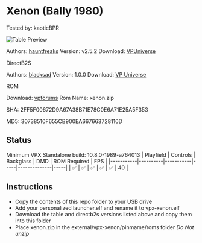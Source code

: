 # Xenon (Bally 1980)
Tested by: kaoticBPR

![Table Preview](https://vpuniverse.com/screenshots/monthly_2024_01/DT.png.6f31af32bd75dc18c3da62d6be7ab197.png)

Authors: [hauntfreaks](https://vpuniverse.com/profile/5216-hauntfreaks/)
Version: v2.5.2
Download: [VPUniverse](https://vpuniverse.com/files/file/6313-xenon-bally-1980/)

DirectB2S

Authors: [blacksad](https://vpuniverse.com/profile/9127-blacksad/)
Version: 1.0.0
Download: [VP Universe](https://vpuniverse.com/files/file/4929-xenon-bally-1980-directb2s-2048px/)

ROM

Download: [vpforums](https://www.vpforums.org/index.php?app=downloads&showfile=671)
Rom Name: xenon.zip

SHA: 2FF5F00672D9A67A38B71E78C0E6A71E25A5F353

MD5: 30738510F655CB900EA667663728110D

## Status 

Minimum VPX Standalone build: 10.8.0-1989-a764013
| Playfield | Controls | Backglass | DMD | ROM Required | FPS | 
|-----------|----------|-----------|-----|--------------|-----|
| :white_check_mark: | :white_check_mark: | :white_check_mark: | :white_check_mark: | :white_check_mark: | 40 |

## Instructions

- Copy the contents of this repo folder to your USB drive
- Add your personalized launcher.elf and rename it to vpx-xenon.elf
- Download the table and directb2s versions listed above and copy them into this folder
- Place xenon.zip in the external/vpx-xenon/pinmame/roms folder *Do Not unzip*


